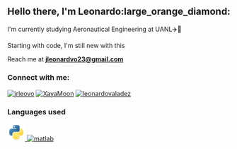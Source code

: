 <h2 align="center">Hello there, I'm Leonardo:large_orange_diamond:</h2>

I'm currently studying Aeronautical Engineering at UANL:airplane::rocket:

Starting with code, I'm still new with this

Reach me at **jleonardvo23@gmail.com**

<h3 align="left">Connect with me:</h3>
<p align="left">
  <a href="https://www.instagram.com/jrleovo/?r=nametag" target="blanck"><img align="center" src="https://camo.githubusercontent.com/c9dacf0f25a1489fdbc6c0d2b41cda58b77fa210a13a886d6f99e027adfbd358/68747470733a2f2f6564656e742e6769746875622e696f2f537570657254696e7949636f6e732f696d616765732f7376672f696e7374616772616d2e737667" alt="jrleovo" height="60" width="80" /></a>
  <a href="https://leetcode.com/XayaMoon/" target="blanck"><img align="center" src="https://leetcode.com/static/images/LeetCode_logo.png" alt="XayaMoon" height="60" width="70" /></a>
  <a href="https://www.linkedin.com/in/leonardovaladez/" target="blanck"><img align="center" src="https://camo.githubusercontent.com/c8a9c5b414cd812ad6a97a46c29af67239ddaeae08c41724ff7d945fb4c047e5/68747470733a2f2f6564656e742e6769746875622e696f2f537570657254696e7949636f6e732f696d616765732f7376672f6c696e6b6564696e2e737667" alt="leonardovaladez" height="60" width="80" /></a>
 </p>
<h3 align="left">Languages used</h3>
<a href="https://www.python.org" target="_blank"> <img src="https://raw.githubusercontent.com/devicons/devicon/master/icons/python/python-original.svg" alt="python" width="40" height="40"/> </a><a href="https://www.mathworks.com/" target="_blank"> <img src="https://upload.wikimedia.org/wikipedia/commons/2/21/Matlab_Logo.png" alt="matlab" width="40" height="40"/>
